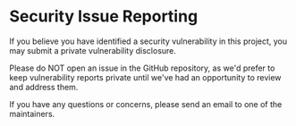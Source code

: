 # Security Issue Reporting

If you believe you have identified a security vulnerability in this project, you may submit a private vulnerability disclosure.

Please do NOT open an issue in the GitHub repository, as we'd prefer to keep vulnerability reports private until
we've had an opportunity to review and address them.

If you have any questions or concerns, please send an email to one of the maintainers.
